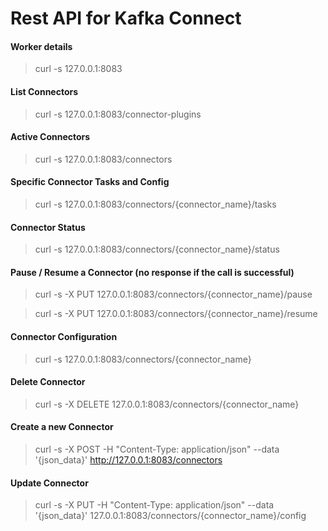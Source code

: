 # Rest API for Kafka Connect

#### Worker details 
> curl -s 127.0.0.1:8083

#### List Connectors
> curl -s 127.0.0.1:8083/connector-plugins

#### Active Connectors
> curl -s 127.0.0.1:8083/connectors

#### Specific Connector Tasks and Config
> curl -s 127.0.0.1:8083/connectors/{connector_name}/tasks

#### Connector Status
> curl -s 127.0.0.1:8083/connectors/{connector_name}/status
 
#### Pause / Resume a Connector (no response if the call is successful)
> curl -s -X PUT 127.0.0.1:8083/connectors/{connector_name}/pause

> curl -s -X PUT 127.0.0.1:8083/connectors/{connector_name}/resume

#### Connector Configuration
> curl -s 127.0.0.1:8083/connectors/{connector_name}

#### Delete Connector
> curl -s -X DELETE 127.0.0.1:8083/connectors/{connector_name}

#### Create a new Connector
> curl -s -X POST -H "Content-Type: application/json" --data '{json_data}' http://127.0.0.1:8083/connectors

#### Update Connector
> curl -s -X PUT -H "Content-Type: application/json" --data '{json_data}' 127.0.0.1:8083/connectors/{connector_name}/config
